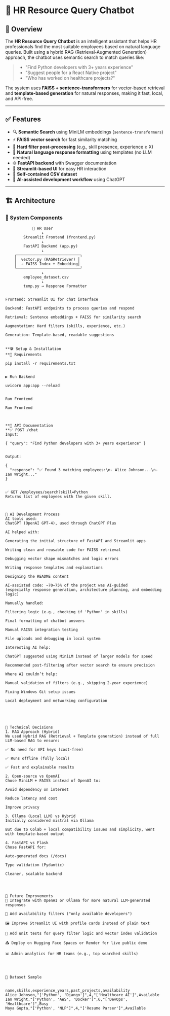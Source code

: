 # 🤖 HR Resource Query Chatbot

## 📘 Overview

The **HR Resource Query Chatbot** is an intelligent assistant that helps HR professionals find the most suitable employees based on natural language queries. Built using a hybrid RAG (Retrieval-Augmented Generation) approach, the chatbot uses semantic search to match queries like:

> - "Find Python developers with 3+ years experience"  
> - "Suggest people for a React Native project"  
> - "Who has worked on healthcare projects?"

The system uses **FAISS + sentence-transformers** for vector-based retrieval and **template-based generation** for natural responses, making it fast, local, and API-free.

---

## ✅ Features

- 🔍 **Semantic Search** using MiniLM embeddings (`sentence-transformers`)
- ⚡ **FAISS vector search** for fast similarity matching
- 🔧 **Hard filter post-processing** (e.g., skill presence, experience ≥ X)
- 🧾 **Natural language response formatting** using templates (no LLM needed)
- 🌐 **FastAPI backend** with Swagger documentation
- 💬 **Streamlit-based UI** for easy HR interaction
- 📁 **Self-contained CSV dataset**
- 🧠 **AI-assisted development workflow** using ChatGPT

---

## 🏗️ Architecture

### 🔹 System Components

```plaintext
            🧑 HR User
                ↓
        Streamlit Frontend (frontend.py)
                ↓
        FastAPI Backend (app.py)
                ↓
    ┌────────────────────────────┐
    │  vector.py (RAGRetriever) │
    │  → FAISS Index + Embedding│
    └────────────────────────────┘
                ↓
        employee_dataset.csv
                ↓
        temp.py → Response Formatter


Frontend: Streamlit UI for chat interface

Backend: FastAPI endpoints to process queries and respond

Retrieval: Sentence embeddings + FAISS for similarity search

Augmentation: Hard filters (skills, experience, etc.)

Generation: Template-based, readable suggestions


**🛠️ Setup & Installation
**🔧 Requirements

pip install -r requirements.txt


▶️ Run Backend

uvicorn app:app --reload


Run Frontend

Run Frontend



**🔌 API Documentation
**✅ POST /chat
Input:

{ "query": "Find Python developers with 3+ years experience" }


Output:

{
  "response": "✅ Found 3 matching employees:\n- Alice Johnson...\n- Ian Wright..."
}


✅ GET /employees/search?skill=Python
Returns list of employees with the given skill.



🧠 AI Development Process
AI tools used:
ChatGPT (OpenAI GPT-4), used through ChatGPT Plus

AI helped with:

Generating the initial structure of FastAPI and Streamlit apps

Writing clean and reusable code for FAISS retrieval

Debugging vector shape mismatches and logic errors

Writing response templates and explanations

Designing the README content

AI-assisted code: ~70–75% of the project was AI-guided
(especially response generation, architecture planning, and embedding logic)

Manually handled:

Filtering logic (e.g., checking if 'Python' in skills)

Final formatting of chatbot answers

Manual FAISS integration testing

File uploads and debugging in local system

Interesting AI help:

ChatGPT suggested using MiniLM instead of larger models for speed

Recommended post-filtering after vector search to ensure precision

Where AI couldn’t help:

Manual validation of filters (e.g., skipping 2-year experience)

Fixing Windows Git setup issues

Local deployment and networking configuration





🧠 Technical Decisions
1. RAG Approach (Hybrid)
We used Hybrid RAG (Retrieval + Template generation) instead of full LLM-based RAG to ensure:

✅ No need for API keys (cost-free)

✅ Runs offline (fully local)

✅ Fast and explainable results

2. Open-source vs OpenAI
Chose MiniLM + FAISS instead of OpenAI to:

Avoid dependency on internet

Reduce latency and cost

Improve privacy

3. Ollama (Local LLM) vs Hybrid
Initially considered mistral via Ollama

But due to Colab + local compatibility issues and simplicity, went with template-based output

4. FastAPI vs Flask
Chose FastAPI for:

Auto-generated docs (/docs)

Type validation (Pydantic)

Cleaner, scalable backend




🔮 Future Improvements
💬 Integrate with OpenAI or Ollama for more natural LLM-generated responses

🧠 Add availability filters ("only available developers")

🖼️ Improve Streamlit UI with profile cards instead of plain text

🧪 Add unit tests for query filter logic and vector index validation

📤 Deploy on Hugging Face Spaces or Render for live public demo

📊 Admin analytics for HR teams (e.g., top searched skills)




📁 Dataset Sample


name,skills,experience_years,past_projects,availability
Alice Johnson,"['Python', 'Django']",4,"['Healthcare AI']",Available
Ian Wright,"['Python', 'AWS', 'Docker']",6,"['DevOps', 'Healthcare']",Busy
Maya Gupta,"['Python', 'NLP']",4,"['Resume Parser']",Available





